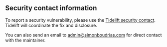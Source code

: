 ## Security contact information

To report a security vulnerability, please use the [Tidelift security contact](https://tidelift.com/security). Tidelift will coordinate the fix and disclosure.

You can also send an email to admin@simonboudrias.com for direct contact with the maintainer.
